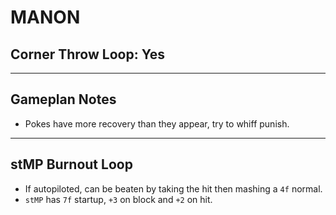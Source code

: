 # MANON
## Corner Throw Loop: Yes
___
## Gameplan Notes
- Pokes have more recovery than they appear, try to whiff punish.
___
## stMP Burnout Loop
- If autopiloted, can be beaten by taking the hit then mashing a `4f` normal.
- `stMP` has `7f` startup, `+3` on block and `+2` on hit.

